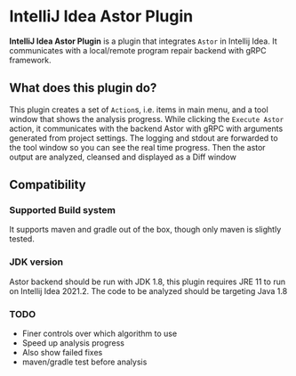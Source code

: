 # IntelliJ Idea Astor Plugin


<!-- Plugin description -->
**IntelliJ Idea Astor Plugin** is a plugin that integrates `Astor` in Intellij Idea. It communicates with a local/remote program repair backend with gRPC framework. 

<!-- Plugin description end -->


## What does this plugin do?
This plugin creates a set of `Action`s, i.e. items in main menu, and a tool window that shows the analysis progress.
While clicking the `Execute Astor` action, it communicates with the backend Astor with gRPC with arguments generated from project settings. 
The logging and stdout are forwarded to the tool window so you can see the real time progress. Then the astor output are analyzed, cleansed and displayed as a Diff window

## Compatibility

### Supported Build system
It supports maven and gradle out of the box, though only maven is slightly tested.

### JDK version
Astor backend should be run with JDK 1.8, this plugin requires JRE 11 to run on Intellij Idea 2021.2.
The code to be analyzed should be targeting Java 1.8


### TODO
- Finer controls over which algorithm to use
- Speed up analysis progress
- Also show failed fixes
- maven/gradle test before analysis
